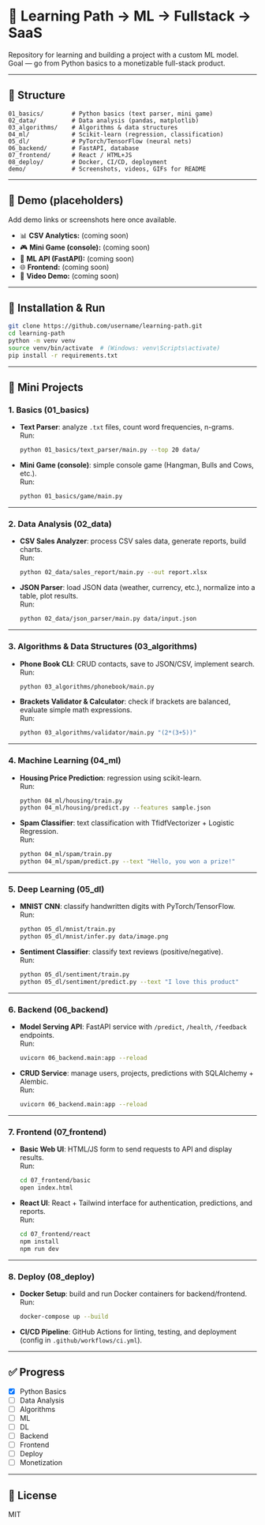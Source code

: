 # 🐍 Learning Path → ML → Fullstack → SaaS

Repository for learning and building a project with a custom ML model.  
Goal — go from Python basics to a monetizable full-stack product.

---

## 📌 Structure

```
01_basics/        # Python basics (text parser, mini game)
02_data/          # Data analysis (pandas, matplotlib)
03_algorithms/    # Algorithms & data structures
04_ml/            # Scikit-learn (regression, classification)
05_dl/            # PyTorch/TensorFlow (neural nets)
06_backend/       # FastAPI, database
07_frontend/      # React / HTML+JS
08_deploy/        # Docker, CI/CD, deployment
demo/             # Screenshots, videos, GIFs for README
```

---

## 🚀 Demo (placeholders)

Add demo links or screenshots here once available.

- 📊 **CSV Analytics:** (coming soon)
- 🎮 **Mini Game (console):** (coming soon)
- 🤖 **ML API (FastAPI):** (coming soon)
- 🌐 **Frontend:** (coming soon)
- 🎥 **Video Demo:** (coming soon)

---

## 🔧 Installation & Run

```bash
git clone https://github.com/username/learning-path.git
cd learning-path
python -m venv venv
source venv/bin/activate  # (Windows: venv\Scripts\activate)
pip install -r requirements.txt
```

---

## 📂 Mini Projects

### 1. Basics (01_basics)

- **Text Parser**: analyze `.txt` files, count word frequencies, n-grams.  
  Run:

  ```bash
  python 01_basics/text_parser/main.py --top 20 data/
  ```

- **Mini Game (console)**: simple console game (Hangman, Bulls and Cows, etc.).  
  Run:
  ```bash
  python 01_basics/game/main.py
  ```

---

### 2. Data Analysis (02_data)

- **CSV Sales Analyzer**: process CSV sales data, generate reports, build charts.  
  Run:

  ```bash
  python 02_data/sales_report/main.py --out report.xlsx
  ```

- **JSON Parser**: load JSON data (weather, currency, etc.), normalize into a table, plot results.  
  Run:
  ```bash
  python 02_data/json_parser/main.py data/input.json
  ```

---

### 3. Algorithms & Data Structures (03_algorithms)

- **Phone Book CLI**: CRUD contacts, save to JSON/CSV, implement search.  
  Run:

  ```bash
  python 03_algorithms/phonebook/main.py
  ```

- **Brackets Validator & Calculator**: check if brackets are balanced, evaluate simple math expressions.  
  Run:
  ```bash
  python 03_algorithms/validator/main.py "(2*(3+5))"
  ```

---

### 4. Machine Learning (04_ml)

- **Housing Price Prediction**: regression using scikit-learn.  
  Run:

  ```bash
  python 04_ml/housing/train.py
  python 04_ml/housing/predict.py --features sample.json
  ```

- **Spam Classifier**: text classification with TfidfVectorizer + Logistic Regression.  
  Run:
  ```bash
  python 04_ml/spam/train.py
  python 04_ml/spam/predict.py --text "Hello, you won a prize!"
  ```

---

### 5. Deep Learning (05_dl)

- **MNIST CNN**: classify handwritten digits with PyTorch/TensorFlow.  
  Run:

  ```bash
  python 05_dl/mnist/train.py
  python 05_dl/mnist/infer.py data/image.png
  ```

- **Sentiment Classifier**: classify text reviews (positive/negative).  
  Run:
  ```bash
  python 05_dl/sentiment/train.py
  python 05_dl/sentiment/predict.py --text "I love this product"
  ```

---

### 6. Backend (06_backend)

- **Model Serving API**: FastAPI service with `/predict`, `/health`, `/feedback` endpoints.  
  Run:

  ```bash
  uvicorn 06_backend.main:app --reload
  ```

- **CRUD Service**: manage users, projects, predictions with SQLAlchemy + Alembic.  
  Run:
  ```bash
  uvicorn 06_backend.main:app --reload
  ```

---

### 7. Frontend (07_frontend)

- **Basic Web UI**: HTML/JS form to send requests to API and display results.  
  Run:

  ```bash
  cd 07_frontend/basic
  open index.html
  ```

- **React UI**: React + Tailwind interface for authentication, predictions, and reports.  
  Run:
  ```bash
  cd 07_frontend/react
  npm install
  npm run dev
  ```

---

### 8. Deploy (08_deploy)

- **Docker Setup**: build and run Docker containers for backend/frontend.  
  Run:

  ```bash
  docker-compose up --build
  ```

- **CI/CD Pipeline**: GitHub Actions for linting, testing, and deployment (config in `.github/workflows/ci.yml`).

---

## ✅ Progress

- [x] Python Basics
- [ ] Data Analysis
- [ ] Algorithms
- [ ] ML
- [ ] DL
- [ ] Backend
- [ ] Frontend
- [ ] Deploy
- [ ] Monetization

---

## 📜 License

MIT
